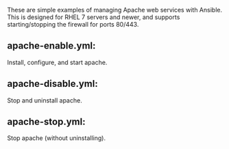 These are simple examples of managing Apache web services
with Ansible.  This is designed for RHEL 7 servers and newer,
and supports starting/stopping the firewall for ports 80/443.

apache-enable.yml:
---------------
Install, configure, and start apache.

apache-disable.yml:
---------------
Stop and uninstall apache.

apache-stop.yml:
---------------
Stop apache (without uninstalling).
